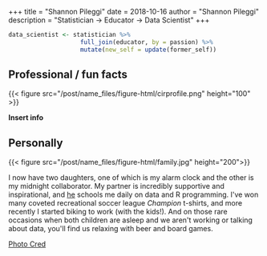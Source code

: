 +++
title = "Shannon Pileggi"
date = 2018-10-16
author = "Shannon Pileggi"
description = "Statistician -> Educator -> Data Scientist"
+++

```r
data_scientist <- statistician %>% 
                    full_join(educator, by = passion) %>% 
                    mutate(new_self = update(former_self))
```

## Professional / fun facts

{{< figure src="/post/name_files/figure-html/cirprofile.png" height="100" >}}

**Insert info**

## Personally

{{< figure src="/post/name_files/figure-html/family.jpg" height="200">}}

I now have two daughters, one of which is my alarm clock and the other is my midnight collaborator.  My partner is incredibly supportive and inspirational, and [he](http://avpileggi.com/) schools me daily on data and R programming.  I've won many coveted recreational soccer league _Champion_ t-shirts, and more recently I started biking to work (with the kids!).  And on those rare occasions when both children are asleep and we aren't working or talking about data, you'll find us relaxing with beer and board games.

[Photo Cred](https://www.facebook.com/KristinSteerPhotography/)
